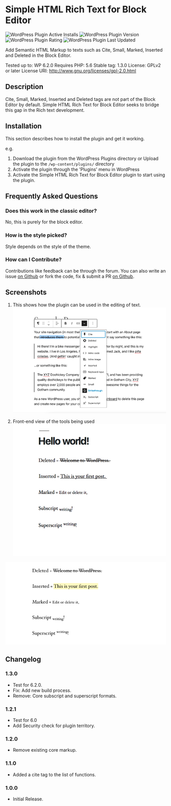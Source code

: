 # Simple HTML Rich Text for Block Editor

![WordPress Plugin Active Installs](https://img.shields.io/wordpress/plugin/installs/simple-html-rich-text-for-block-editor)
![WordPress Plugin Version](https://img.shields.io/wordpress/plugin/v/simple-html-rich-text-for-block-editor)
![WordPress Plugin Rating](https://img.shields.io/wordpress/plugin/rating/simple-html-rich-text-for-block-editor)
![WordPress Plugin Last Updated](https://img.shields.io/wordpress/plugin/last-updated/simple-html-rich-text-for-block-editor)

Add Semantic HTML Markup to texts such as Cite, Small, Marked, Inserted and Deleted in the Block Editor.

Tested up to: WP 6.2.0
Requires PHP: 5.6
Stable tag: 1.3.0
License: GPLv2 or later
License URI: http://www.gnu.org/licenses/gpl-2.0.html


## Description

Cite, Small, Marked, Inserted and Deleted tags are not part of the Block Editor by default. Simple HTML Rich Text for Block Editor seeks to bridge this gap in the Rich text development.

## Installation

This section describes how to install the plugin and get it working.

e.g.

1. Download the plugin from the WordPress Plugins directory or Upload the plugin to the `/wp-content/plugins/` directory
1. Activate the plugin through the 'Plugins' menu in WordPress
1. Activate the Simple HTML Rich Text for Block Editor plugin to start using the plugin.

## Frequently Asked Questions

### Does this work in the classic editor?

No, this is purely for the block editor.

### How is the style picked?

Style depends on the style of the theme.

### How can I Contribute?

Contributions like feedback can be through the forum. You can also write an issue [on Github](https://github.com/bahiirwa/simple-html-rich-text-for-block-editor) or fork the code, fix & submit a PR [on Github](https://github.com/bahiirwa/simple-html-rich-text-for-block-editor).

## Screenshots

1. This shows how the plugin can be used in the editing of text.
![Admin text edits](./.wordpress-org/screenshot-1.png)

1. Front-end view of the tools being used
![Admin Shortcode](./.wordpress-org/screenshot-2.png)

![Admin Shortcode](./.wordpress-org/screenshot-3.png)


## Changelog

### 1.3.0
* Test for 6.2.0.
* Fix: Add new build process.
* Remove: Core subscript and superscript formats.

### 1.2.1
* Test for 6.0
* Add Security check for plugin territory.

### 1.2.0
* Remove existing core markup.

### 1.1.0
* Added a cite tag to the list of functions.

### 1.0.0
* Initial Release.

